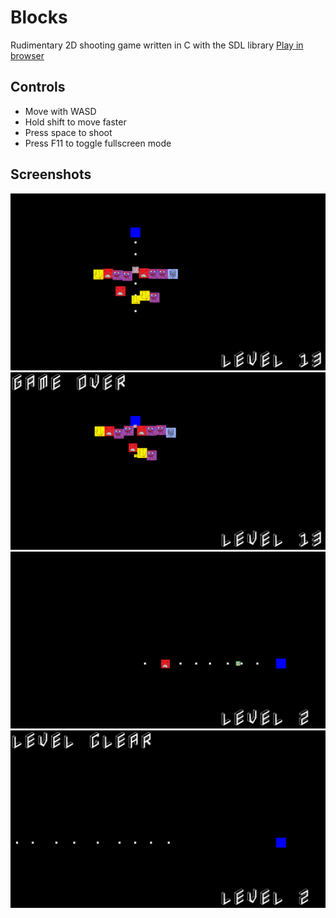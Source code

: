 # Blocks
Rudimentary 2D shooting game written in C with the SDL library
<a href="http://clovis.lol/projets/blocks-emscripten/jouer">Play in browser</a>

## Controls
- Move with WASD
- Hold shift to move faster
- Press space to shoot
- Press F11 to toggle fullscreen mode

## Screenshots
<img src="https://raw.githubusercontent.com/clovis-p/blocks/main/screenshots/screenshot2.png" title="Screenshot">
<img src="https://raw.githubusercontent.com/clovis-p/blocks/main/screenshots/screenshot3.png" title="Screenshot">
<img src="https://raw.githubusercontent.com/clovis-p/blocks/main/screenshots/screenshot4.png" title="Screenshot">
<img src="https://raw.githubusercontent.com/clovis-p/blocks/main/screenshots/screenshot5.png" title="Screenshot">
